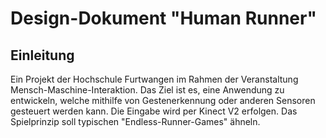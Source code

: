 ﻿# Design-Dokument "Human Runner"

## Einleitung

<p>Ein Projekt der Hochschule Furtwangen im Rahmen der Veranstaltung Mensch-Maschine-Interaktion.
Das Ziel ist es, eine Anwendung zu entwickeln, welche mithilfe von Gestenerkennung oder anderen Sensoren gesteuert werden kann.
Die Eingabe wird per Kinect V2 erfolgen.
Das Spielprinzip soll typischen "Endless-Runner-Games" ähneln.</p>